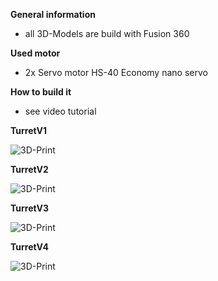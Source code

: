 
**General information**

- all 3D-Models are build with Fusion 360


**Used motor**

- 2x Servo motor HS-40 Economy nano servo

**How to build it**

- see video tutorial




**TurretV1**

![3D-Print](pictures/turretsV1.JPG)

**TurretV2**

![3D-Print](pictures/turretsV2.JPG)

**TurretV3**

![3D-Print](pictures/turretsV3.jpg)

**TurretV4**

![3D-Print](pictures/turretsV3.jpg)


